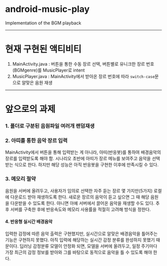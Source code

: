 # android-music-play
Implementation of the BGM playback

---

# 현재 구현된 액티비티
1. MainActivity.java : 버튼을 통한 수동 장르 선택, 버튼별로 유니크한 장르 번호(BGMgenre)를 MusicPlayer로 intent
2. MusicPlayer.java : MainActivity에서 받아온 장르 번호에 따라 `switch-case`문으로 알맞은 음원 재생

---

# 앞으로의 과제
### 1. 폴더로 구분된 음원파일 여러개 랜덤재생

### 2. 아띠를 통한 음악 장르 입력
MainActivity에서 버튼을 통해 입력받는 게 아니라, 아띠(반응봇)를 통하여 배경음악의 장르를 입력받도록 해야 함. 
시나리오 초반에 아띠가 장르 메뉴를 보여주고 음악을 선택받는 식으로 한다.
하지만 해당 성능은 아직 반응봇을 구현한 이후에 만족시킬 수 있다. 

### 3. 메모리 절약
음원을 서버에 올려두고, 사용자가 임의로 선택한 자주 듣는 장르 몇 가지만(5가지) 로컬에 다운로드 받아 재생하도록 한다. 새로운 장르의 음악이 듣고 싶으면 그 때 해당 음원을 다운받을 수 있도록 한다. 
아니면 아예 서버에서 끌어온 음악을 재생할 수도 있다. 추후 서버를 구축한 후에 반응속도와 메모리 사용률을 적절히 고려해 방식을 정한다.

#### 4. 반응형 실시간 배경음악
입력한 감정에 따른 음악 출력은 구현했지만, 실시간으로 알맞은 배경음악을 틀어주는 기능은 구현하지 못했다. 아직 입력에 해당하는 실시간 감정 분류를 완성하지 못했기 때문이다. 
딥러닝 감정분류 모델이 안정화 되면, 모델을 서버에 올려두고, 일정 주기마다 가장 최근의 감정 정보를 받아와 그를 바탕으로 동적으로 음악을 틀 수 있도록 해야 한다.
